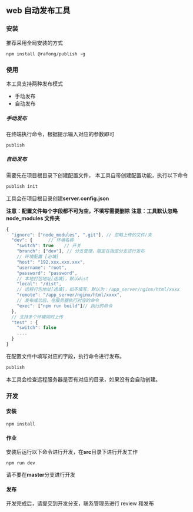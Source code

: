 ## web 自动发布工具

### 安装

推荐采用全局安装的方式

```
npm install @rafong/publish -g
```

### 使用

本工具支持两种发布模式

- 手动发布
- 自动发布

##### 手动发布

在终端执行命令，根据提示输入对应的参数即可

```bash
publish
```

##### 自动发布

需要先在项目根目录下创建配置文件，
本工具自带创建配置功能，执行以下命令

```bash
publish init
```

工具会在项目根目录创建<b>server.config.json</b>

<b>注意：配置文件每个字段都不可为空，不填写需要删除</b>
<b>注意：工具默认忽略 node_modules 文件夹</b>

```javascript
{
  "ignore": ["node_modules", ".git"], // 忽略上传的文件/夹
  "dev": {      // 环境名称
    "switch": true    // 开关
    "branch": ["dev"], // 分支管理，限定在指定分支进行发布
    // 环境配置 [必填]
    "host": "192.xxx.xxx.xxx",
    "username": "root",
    "password": "password",
    // 本地打包地址[选填]，默认dist
    "local": "/dist",
    // 远程打包地址[选填]，如不填写，默认为：/app_server/nginx/html/xxxx
    "remote": "/app_server/nginx/html/xxxx",
    // 发布成功后，在服务器执行对应的命令
    "exec": ["npm run build"]// 执行的命令
  },
  // 支持多个环境同时上传
  "test" : {
    "switch": false
    ....
  }
}
```

在配置文件中填写对应的字段，执行命令进行发布。

```bash
publish
```

本工具会检查远程服务器是否有对应的目录，如果没有会自动创建。

### 开发

#### 安装

```
npm install
```

#### 作业

安装后运行以下命令进行开发，在<b>src</b>目录下进行开发工作

```
npm run dev
```

请不要在<b>master</b>分支进行开发

#### 发布

开发完成后，请提交到开发分支，联系管理员进行 review 和发布
